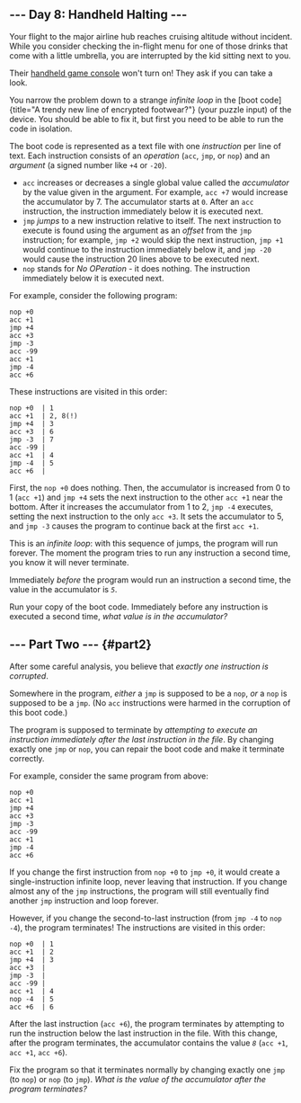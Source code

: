 ## \-\-- Day 8: Handheld Halting \-\--

Your flight to the major airline hub reaches cruising altitude without
incident. While you consider checking the in-flight menu for one of
those drinks that come with a little umbrella, you are interrupted by
the kid sitting next to you.

Their [handheld game
console](https://en.wikipedia.org/wiki/Handheld_game_console) won\'t
turn on! They ask if you can take a look.

You narrow the problem down to a strange *infinite loop* in the [boot
code]{title="A trendy new line of encrypted footwear?"} (your puzzle
input) of the device. You should be able to fix it, but first you need
to be able to run the code in isolation.

The boot code is represented as a text file with one *instruction* per
line of text. Each instruction consists of an *operation* (`acc`, `jmp`,
or `nop`) and an *argument* (a signed number like `+4` or `-20`).

-   `acc` increases or decreases a single global value called the
    *accumulator* by the value given in the argument. For example,
    `acc +7` would increase the accumulator by 7. The accumulator starts
    at `0`. After an `acc` instruction, the instruction immediately
    below it is executed next.
-   `jmp` *jumps* to a new instruction relative to itself. The next
    instruction to execute is found using the argument as an *offset*
    from the `jmp` instruction; for example, `jmp +2` would skip the
    next instruction, `jmp +1` would continue to the instruction
    immediately below it, and `jmp -20` would cause the instruction 20
    lines above to be executed next.
-   `nop` stands for *No OPeration* - it does nothing. The instruction
    immediately below it is executed next.

For example, consider the following program:

    nop +0
    acc +1
    jmp +4
    acc +3
    jmp -3
    acc -99
    acc +1
    jmp -4
    acc +6

These instructions are visited in this order:

    nop +0  | 1
    acc +1  | 2, 8(!)
    jmp +4  | 3
    acc +3  | 6
    jmp -3  | 7
    acc -99 |
    acc +1  | 4
    jmp -4  | 5
    acc +6  |

First, the `nop +0` does nothing. Then, the accumulator is increased
from 0 to 1 (`acc +1`) and `jmp +4` sets the next instruction to the
other `acc +1` near the bottom. After it increases the accumulator from
1 to 2, `jmp -4` executes, setting the next instruction to the only
`acc +3`. It sets the accumulator to 5, and `jmp -3` causes the program
to continue back at the first `acc +1`.

This is an *infinite loop*: with this sequence of jumps, the program
will run forever. The moment the program tries to run any instruction a
second time, you know it will never terminate.

Immediately *before* the program would run an instruction a second time,
the value in the accumulator is *`5`*.

Run your copy of the boot code. Immediately before any instruction is
executed a second time, *what value is in the accumulator?*


## \-\-- Part Two \-\-- {#part2}

After some careful analysis, you believe that *exactly one instruction
is corrupted*.

Somewhere in the program, *either* a `jmp` is supposed to be a `nop`,
*or* a `nop` is supposed to be a `jmp`. (No `acc` instructions were
harmed in the corruption of this boot code.)

The program is supposed to terminate by *attempting to execute an
instruction immediately after the last instruction in the file*. By
changing exactly one `jmp` or `nop`, you can repair the boot code and
make it terminate correctly.

For example, consider the same program from above:

    nop +0
    acc +1
    jmp +4
    acc +3
    jmp -3
    acc -99
    acc +1
    jmp -4
    acc +6

If you change the first instruction from `nop +0` to `jmp +0`, it would
create a single-instruction infinite loop, never leaving that
instruction. If you change almost any of the `jmp` instructions, the
program will still eventually find another `jmp` instruction and loop
forever.

However, if you change the second-to-last instruction (from `jmp -4` to
`nop -4`), the program terminates! The instructions are visited in this
order:

    nop +0  | 1
    acc +1  | 2
    jmp +4  | 3
    acc +3  |
    jmp -3  |
    acc -99 |
    acc +1  | 4
    nop -4  | 5
    acc +6  | 6

After the last instruction (`acc +6`), the program terminates by
attempting to run the instruction below the last instruction in the
file. With this change, after the program terminates, the accumulator
contains the value *`8`* (`acc +1`, `acc +1`, `acc +6`).

Fix the program so that it terminates normally by changing exactly one
`jmp` (to `nop`) or `nop` (to `jmp`). *What is the value of the
accumulator after the program terminates?*

